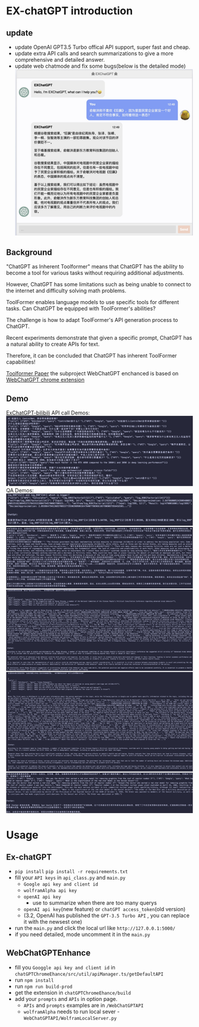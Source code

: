 # EX-chatGPT introduction

## update

- update OpenAI GPT3.5 Turbo offical API support, super fast and cheap.
- update extra API calls and search summarizations to give a more comprehensive and detailed answer.
- update web chatmode and fix some bugs(below is the detailed mode)
![web](img/web.jpg)
## Background

"ChatGPT as Inherent Toolformer" means that ChatGPT has the ability to become a tool for various tasks without requiring additional adjustments.

However, ChatGPT has some limitations such as being unable to connect to the internet and difficulty solving math problems.

ToolFormer enables language models to use specific tools for different tasks. Can ChatGPT be equipped with ToolFormer's abilities?

The challenge is how to adapt ToolFormer's API generation process to ChatGPT.

Recent experiments demonstrate that given a specific prompt, ChatGPT has a natural ability to create APIs for text.

Therefore, it can be concluded that ChatGPT has inherent ToolFormer capabilities!

[Toolformer Paper](https://arxiv.org/abs/2302.04761)
the subproject WebChatGPT enchanced is based on [WebChatGPT chrome extension](https://github.com/qunash/chatgpt-advanced)

## Demo

[ExChatGPT-bilibili](https://www.bilibili.com/video/BV19Y411r7Bd/)
API call Demos:
![API](img/API.jpg)
QA Demos:
![math](img/math.jpg)
![zhihu](img/zhihuq0.jpg)
![zhihu](img/zhihuq1.jpg)
![zhihu](img/zhihuq2.jpg)
![zhihu](img/zhihuq3.jpg)

# Usage

## Ex-chatGPT
- `pip install`
`pip install -r requirements.txt`
- fill your `API keys` in `api_class.py` and `main.py`
  -  `Google api key and client id`
  -  `wolframAlpha api key`
  -  `openAI api key`
     -  use to summarize when there are too many querys
  -   `openAI api key`(new feature) or `chatGPT access_token`(old version)
     -  (3.2, OpenAI has published the `GPT-3.5 Turbo API` , you can replace it with the newsest one)
- run the `main.py` and click the local url like `http://127.0.0.1:5000/`
- if you need detailed, mode uncomment it in the `main.py`

## WebChatGPTEnhance
- fill you `Googgle api key and client id` in `chatGPTChromeEhance/src/util/apiManager.ts/getDefaultAPI`
- run `npm install`
- run `npm run build-prod`
- get the extension in `chatGPTChromeEhance/build`
- add your `prompts` and `APIs` in option page.
  - `APIs` and `prompts` examples are in `/WebChatGPTAPI`
  - `wolframAlpha` needs to run local sever - `WebChatGPTAPI/WolframLocalServer.py`